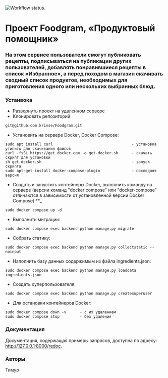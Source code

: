 ![Workflow status.](https://github.com/Saggitel/yamdb_final/actions/workflows/yamdb_workflow.yml/badge.svg)
# Проект Foodgram, «Продуктовый помощник»
### На этом сервисе пользователи смогут публиковать рецепты, подписываться на публикации других пользователей, добавлять понравившиеся рецепты в список «Избранное», а перед походом в магазин скачивать сводный список продуктов, необходимых для приготовления одного или нескольких выбранных блюд.

### Устанвока
- Развернуть проект на удаленном сервере
- Клонировать репозиторий:
```
git@github.com:krivse/Foodgram.git
```

- Установить на сервере Docker, Docker Compose:
```
sudo apt install curl                                   - установка утилиты для скачивания файлов
curl -fsSL https://get.docker.com -o get-docker.sh      - скачать скрипт для установки
sh get-docker.sh                                        - запуск скрипта
sudo apt-get install docker-compose-plugin              - последняя версия 
```

- Создать и запустить контейнеры Docker, выполнить команду на сервере (версии команд "docker compose" или "docker-compose" отличаются в зависимости от установленной версии Docker Compose):**_
```
sudo docker compose up -d
```

- Выполнить миграции:
```
sudo docker compose exec backend python manage.py migrate
```

- Собрать статику:
```
sudo docker compose exec backend python manage.py collectstatic --noinput
```

- Наполнить базу данных содержимым из файла ingredients.json:
```
sudo docker compose exec backend python manage.py loaddata ingredients.json
```

- Создать суперпользователя:
```
sudo docker compose exec backend python manage.py createsuperuser
```

- Для остановки контейнеров Docker:
```
sudo docker compose down -v      - с их удалением
sudo docker compose stop         - без удаления
```

### Документация
Документация, содержащая примеры запросов, доступна по адресу: http://127.0.0.1:8000/redoc.

### Авторы
Тимур